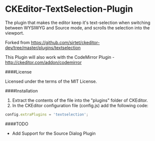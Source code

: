 CKEditor-TextSelection-Plugin
=============================

The plugin that makes the editor keep it's text-selection when switching between WYSIWYG and Source mode, and scrolls the selection into the viewport.

Forked from https://github.com/sirtet/ckeditor-dev/tree/master/plugins/textselection

This Plugin will also work with the CodeMirror Plugin - http://ckeditor.com/addon/codemirror

####License

Licensed under the terms of the MIT License.

####Installation

 1. Extract the contents of the file into the "plugins" folder of CKEditor.
 2. In the CKEditor configuration file (config.js) add the following code:

````js
config.extraPlugins = 'textselection';
````

####TODO

* Add Support for the Source Dialog Plugin

